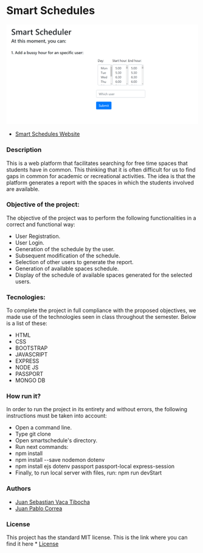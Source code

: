 # Smart Schedules

![img](https://raw.githubusercontent.com/jpcorreap/smartscheduler/master/SCREENSHOT.png)

* [Smart Schedules Website ](https://smart-schedules.herokuapp.com/)

### Description
This is a web platform that facilitates searching for free time spaces that students have in common. 
This thinking that it is often difficult for us to find gaps in common for academic or recreational 
activities. The idea is that the platform generates a report with the spaces in which the students 
involved are available.

### Objective of the project: 
The objective of the project was to perform the following functionalities in a correct and functional way:
- User Registration.
- User Login.
- Generation of the schedule by the user.
- Subsequent modification of the schedule.
- Selection of other users to generate the report.
- Generation of available spaces schedule.
- Display of the schedule of available spaces generated for the selected users.

###   Tecnologies:
To complete the project in full compliance with the proposed objectives, we made use of the technologies seen in class throughout the semester. Below is a list of these:
- HTML
- CSS
- BOOTSTRAP
- JAVASCRIPT
- EXPRESS
- NODE JS
- PASSPORT
- MONGO DB

### How run it?
In order to run the project in its entirety and without errors, the following instructions must be taken into account:
- Open a command line.
- Type git clone 
- Open smartschedule's directory.
- Run next commands:
- npm install
- npm install --save nodemon dotenv
- npm install ejs dotenv passport passport-local express-session
- Finally, to run local server with files, run: npm run devStart

### Authors
  * [Juan Sebastian Vaca Tibocha](https://github.com/sebastianvaca99)
  * [Juan Pablo Correa](https://github.com/jpcorreap)
  
  
### License 
  
  This project has the standard MIT license. This is the link where you can find it here * [License](https://github.com/jpcorreap/smartscheduler/blob/master/LICENSE)
